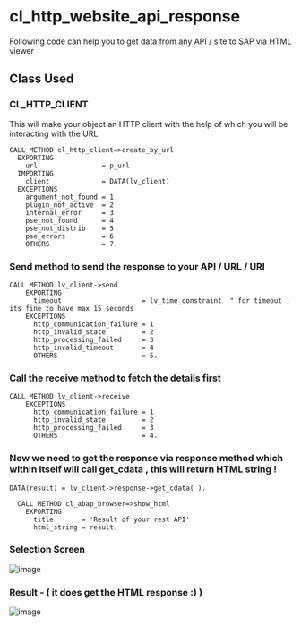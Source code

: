 # cl_http_website_api_response
Following code can help you to get data from any API / site to SAP via HTML viewer

## Class Used 
### CL_HTTP_CLIENT 
This will make your object an HTTP client with the help of which you will be interacting with the URL

```
CALL METHOD cl_http_client=>create_by_url
  EXPORTING
    url                = p_url
  IMPORTING
    client             = DATA(lv_client)
  EXCEPTIONS
    argument_not_found = 1
    plugin_not_active  = 2
    internal_error     = 3
    pse_not_found      = 4
    pse_not_distrib    = 5
    pse_errors         = 6
    OTHERS             = 7.
```

### Send method to send the response to your API / URL / URI

```
CALL METHOD lv_client->send
    EXPORTING
      timeout                    = lv_time_constraint  " for timeout , its fine to have max 15 seconds 
    EXCEPTIONS
      http_communication_failure = 1
      http_invalid_state         = 2
      http_processing_failed     = 3
      http_invalid_timeout       = 4
      OTHERS                     = 5.
```

### Call the receive method to fetch the details first 

```
CALL METHOD lv_client->receive
    EXCEPTIONS
      http_communication_failure = 1
      http_invalid_state         = 2
      http_processing_failed     = 3
      OTHERS                     = 4.
```

### Now we need to get the response via response method which within itself will call get_cdata , this will return HTML string !

```
DATA(result) = lv_client->response->get_cdata( ).

  CALL METHOD cl_abap_browser=>show_html
    EXPORTING
      title       = 'Result of your rest API'
      html_string = result.
```

### Selection Screen 

![image](https://github.com/user-attachments/assets/e71008f5-2e15-4873-b1fa-396771a73c91)

### Result - ( it does get the HTML response :) )

![image](https://github.com/user-attachments/assets/12f2a000-eb09-49fa-a9c5-29a1711b9d61)


